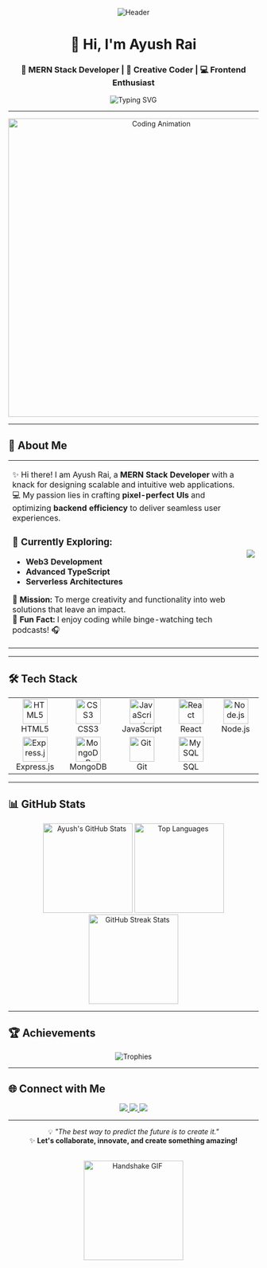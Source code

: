 <div align="center">

![Header](https://user-images.githubusercontent.com/your-banner-image/banner.gif) <!-- Replace with a personalized banner -->

# 👋 Hi, I'm **Ayush Rai**  
### 🚀 MERN Stack Developer | 🌟 Creative Coder | 💻 Frontend Enthusiast  

![Typing SVG](https://readme-typing-svg.herokuapp.com?font=Fira+Code&size=24&pause=1000&color=00F7FF&center=true&vCenter=true&width=600&lines=Building+Innovative+Web+Solutions;MERN+Stack+Specialist;Open+to+Exciting+Projects+%F0%9F%92%AA)

---

</div>

<div align="center">
<img src="https://media.giphy.com/media/L1R1tvI9svkIWwpVYr/giphy.gif" width="600" alt="Coding Animation" />
</div>

---

## 📝 About Me  

<table>
<tr>
<td>
  
✨ Hi there! I am Ayush Rai, a **MERN Stack Developer** with a knack for designing scalable and intuitive web applications.  
💻 My passion lies in crafting **pixel-perfect UIs** and optimizing **backend efficiency** to deliver seamless user experiences.  

### 🌱 Currently Exploring:  
- **Web3 Development**  
- **Advanced TypeScript**  
- **Serverless Architectures**

🎯 **Mission:** To merge creativity and functionality into web solutions that leave an impact.  
💬 **Fun Fact:** I enjoy coding while binge-watching tech podcasts! 🎧

</td>
<td>
  
<div align="center">
<img src="https://avatars.githubusercontent.com/u/93040683?v=4" />
</div>

</td>
</tr>
</table>

---

## 🛠️ Tech Stack  

<div align="center">

<table>
<tr>
  <td align="center" width="140">
    <img src="https://cdn.jsdelivr.net/gh/devicons/devicon/icons/html5/html5-original.svg" height="50" alt="HTML5" />
    <br />HTML5
  </td>
  <td align="center" width="140">
    <img src="https://cdn.jsdelivr.net/gh/devicons/devicon/icons/css3/css3-original.svg" height="50" alt="CSS3" />
    <br />CSS3
  </td>
  <td align="center" width="140">
    <img src="https://cdn.jsdelivr.net/gh/devicons/devicon/icons/javascript/javascript-original.svg" height="50" alt="JavaScript" />
    <br />JavaScript
  </td>
  <td align="center" width="140">
    <img src="https://cdn.jsdelivr.net/gh/devicons/devicon/icons/react/react-original.svg" height="50" alt="React" />
    <br />React
  </td>
  <td align="center" width="140">
    <img src="https://cdn.jsdelivr.net/gh/devicons/devicon/icons/nodejs/nodejs-original.svg" height="50" alt="Node.js" />
    <br />Node.js
  </td>
</tr>
<tr>
  <td align="center" width="140">
    <img src="https://cdn.jsdelivr.net/gh/devicons/devicon/icons/express/express-original.svg" height="50" alt="Express.js" />
    <br />Express.js
  </td>
  <td align="center" width="140">
    <img src="https://cdn.jsdelivr.net/gh/devicons/devicon/icons/mongodb/mongodb-original.svg" height="50" alt="MongoDB" />
    <br />MongoDB
  </td>
  <td align="center" width="140">
    <img src="https://cdn.jsdelivr.net/gh/devicons/devicon/icons/git/git-original.svg" height="50" alt="Git" />
    <br />Git
  </td>

  <td align="center" width="140">
    <img src="https://cdn.jsdelivr.net/gh/devicons/devicon/icons/mysql/mysql-original.svg" height="50" alt="MySQL" />
    <br />SQL
  </td>
</tr>
 
</tr>
</table>

</div>

---

## 📊 GitHub Stats  

<div align="center">

<img src="https://github-readme-stats.vercel.app/api?username=ayushrai&show_icons=true&theme=tokyonight&hide_border=true&count_private=true" alt="Ayush's GitHub Stats" height="180px" />  
<img src="https://github-readme-stats.vercel.app/api/top-langs/?username=ayushrai&layout=compact&theme=tokyonight&hide_border=true" alt="Top Languages" height="180px" />  
<img src="https://github-readme-streak-stats.herokuapp.com/?user=ayushrai&theme=tokyonight&hide_border=true" alt="GitHub Streak Stats" height="180px" />

</div>


---

## 🏆 Achievements  

<div align="center">

![Trophies](https://github-profile-trophy.vercel.app/?username=ayushrai&theme=tokyonight&column=4&margin-w=15&margin-h=15)  

</div>

---

## 🌐 Connect with Me  

<div align="center">

<a href="https://www.linkedin.com/in/ayush-rai-ar2612/" target="_blank">
  <img src="https://img.shields.io/badge/-LinkedIn-0077B5?style=for-the-badge&logo=linkedin&logoColor=white" />
</a>
<a href="https://github.com/ayushrai26" target="_blank">
  <img src="https://img.shields.io/badge/-GitHub-181717?style=for-the-badge&logo=github&logoColor=white" />
</a>
<a href="mailto:iush.ar2601@gmail.com" target="_blank">
  <img src="https://img.shields.io/badge/-Email-D14836?style=for-the-badge&logo=gmail&logoColor=white" />
</a>

</div>

---

<div align="center">

💡 _"The best way to predict the future is to create it."_  
✨ **Let's collaborate, innovate, and create something amazing!**  

<br>  
<img src="https://media.giphy.com/media/QssGEmpkyEOhBCb7e1/giphy.gif" width="200" alt="Handshake GIF" />

</div>
